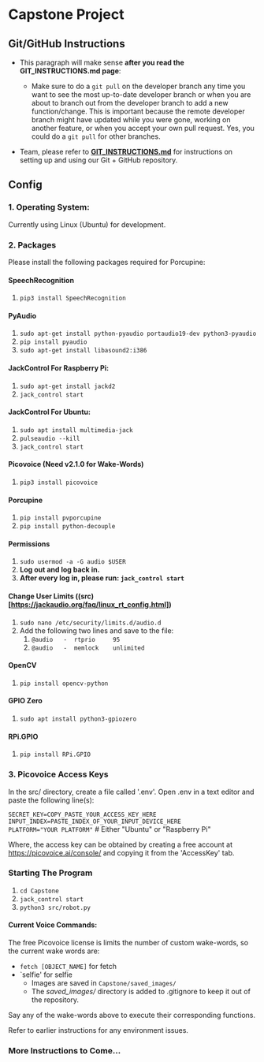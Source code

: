 # Capstone Project

## Git/GitHub Instructions

- This paragraph will make sense **after you read the GIT_INSTRUCTIONS.md page**:
    - Make sure to do a ```git pull``` on the developer branch any time you want to see the most up-to-date developer branch or when you are about to branch out from the developer branch to add a new function/change. This is important because the remote developer branch might have updated while you were gone, working on another feature, or when you accept your own pull request. Yes, you could do a ```git pull``` for other branches.

- Team, please refer to [**GIT_INSTRUCTIONS.md**](GIT_INSTRUCTIONS.md) for instructions on setting up and using our Git + GitHub repository.


## Config

### 1. Operating System:  
	
Currently using Linux (Ubuntu) for development.

### 2. Packages

Please install the following packages required for Porcupine:

#### SpeechRecognition
1. `pip3 install SpeechRecognition`

#### PyAudio
1. `sudo apt-get install python-pyaudio portaudio19-dev python3-pyaudio`
2. `pip install pyaudio`
3. `sudo apt-get install libasound2:i386`

#### JackControl For Raspberry Pi:
1. `sudo apt-get install jackd2`  
2. `jack_control start` 

#### JackControl For Ubuntu:
1. `sudo apt install multimedia-jack` 
2. `pulseaudio --kill`  
3. `jack_control start`

#### Picovoice (Need v2.1.0 for Wake-Words)
1. `pip3 install picovoice`

#### Porcupine
1. ```pip install pvporcupine```  
2. ```pip install python-decouple```
 
#### Permissions
1. ```sudo usermod -a -G audio $USER```  
2. **Log out and log back in.**  
3. **After every log in, please run: ```jack_control start```**

#### Change User Limits ((src)[https://jackaudio.org/faq/linux_rt_config.html])
1. ```sudo nano /etc/security/limits.d/audio.d```  
2. Add the following two lines and save to the file:
   1. ```@audio   -  rtprio     95```
   2. ```@audio   -  memlock    unlimited```

#### OpenCV
1. ```pip install opencv-python```

#### GPIO Zero
1. ```sudo apt install python3-gpiozero```   

#### RPi.GPIO
1. ```pip install RPi.GPIO```  

### 3. Picovoice Access Keys  

In the src/ directory, create a file called '.env'. Open .env in a text editor and paste the following line(s):

`SECRET_KEY=COPY_PASTE_YOUR_ACCESS_KEY_HERE`  
`INPUT_INDEX=PASTE_INDEX_OF_YOUR_INPUT_DEVICE_HERE`  
`PLATFORM="YOUR PLATFORM"` # Either "Ubuntu" or "Raspberry Pi"  

Where, the access key can be obtained by creating a free account at https://picovoice.ai/console/ and copying it from the 'AccessKey' tab.

### Starting The Program
1. `cd Capstone`
2. `jack_control start`
3. `python3 src/robot.py`  

#### Current Voice Commands:
The free Picovoice license is limits the number of custom wake-words, so the current wake words are:
- `fetch [OBJECT_NAME]` for fetch
- `selfie' for selfie
   - Images are saved in `Capstone/saved_images/`
   - The *saved_images/* directory is added to .gitignore to keep it out of the repository.

Say any of the wake-words above to execute their corresponding functions.

Refer to earlier instructions for any environment issues.

### More Instructions to Come...